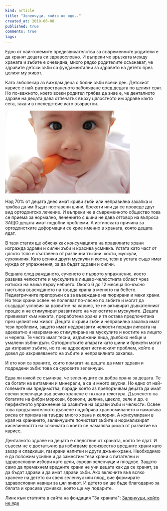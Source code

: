 ```yaml
---
kind: article
title: "Зеленчуци, който не яде.."
created_at: 2018-06-08
published: true
comments: true
tags:
--- 
```

Едно от най-големите предизвикателства за съвременните родители е да хранят децата си здравословно. И въпреки че връзката между храната и зъбите е очевидна, много рядко родителите осъзнават, че здравите детски зъби са фундаментални за здравето на детето през целият му живот.

Като зъболекар аз виждам деца с болни зъби всеки ден. Детският кариес е най-разпространеното заболяване сред децата по целият свят. Но по-важното, което всеки родител трябва да знае е, че денталното здраве на децата дава отпечатък върху цялостното им здраве както сега, така и в последствие като възрастни.

![Baby-eats-carrot](/images/posts/Baby-eats-carrot.jpg)

<!-- more -->

Над 70% от децата днес имат криви зъби или неправилна захапка и трябва да им бъдат поставени шини, брекети или да се проведе друг вид ортодонтско лечение. И въпреки че в съвременното общество това се приема за нормално, лечението с шини не дава отговор на въпроса ЗАЩО децата имат подобни проблеми. А истинската причина за ортодонстките деформации се крие именно в храната, която децата ядат.

В тази статия ще обясня как консумацията на правилните храни изгражда здрави и силни зъби и красива усмивка. Устата като част от цялото тяло е съставена от различни тъкани: кости, мускули, сухожилия. Като всички други мускули и кости, тези в устата също имат нужда от упражнения, за да бъдат здрави и силни.

Веднага след раждането, сученето е първото упражнение, което развива челюстите и мускулите в лицево-челюстната област чрез натиска на езика върху небцето. Около 6 до 12 месеца по-късно настъпва въвеждането на твърда храна в менюто на бебето. Педиатричните препоръки са за въвеждане на пюрирани и меки храни. Но тези храни освен че полепват по-лесно по зъбите и могат да създадат условия за развитие на кариес, те не активират дъвкателният процес и не стимулират развитието на челюстите и мускулите. Децата привикват към меката, преработена храна и тя остава предпочитана през целият им живот. Децата с криви зъби и неправилна захапка имат тези проблеми, защото имат недоразвити челюсти поради липсата на адекватно и навременно стимулиране на мускулите и костите на лицето и черепа. Те често имат тесни, издължени лица, дълбоко небце и умалени зъбни дъги. Ортодонстките апарати като шини и брекети могат да изправят зъбите, но те не адресират истинският проблем, който е довел до изкривяването на зъбите и неправилната захапка.

И ето кои са храните, които помагат на децата да имат здрави и подредени зъби: това са суровите зеленчуци.

Едва ли някой се съмнява, че зеленчуците са добра храна за децата. Те са богати на витамини и минерали, а са и много вкусни. Но едно от най-големите им предимства, поради което аз препоръчвам децата да имат свежи зеленчуци във всяко хранене е тяхната текстура. Дъвченето на богатите на фибри моркови, броколи, целина, цвекло, зеле и др. е перфектното упражнение за развитие на здрави зъби и челюсти. Освен това продължителното дъвчене подобрява храносмилането и намалява риска от приема на твърде много храна и калории. А консумирани в края на храненето, зеленчуците почистват зъбите и нормализират киселинността на слюнката с което се намалява риска от развитие на кариес.

Денталното здраве на децата е следствие от храната, която те ядат. И съвсем не е достатъчно да избягваме всеизвестно вредните храни като захар и сладкиши, газирани напитки и други джънк-храни. Необходимо е да положим усилие и да заместим тези храни с питателни и здравословни избори като цели, сурови зеленчуци и плодове. Защото само да премахнем вредните храни не учи децата как да се хранят, за да бъдат здрави и да имат здрави зъби. Ако включите във всяко хранене на детето си свеж зеленчук или плод, вие формирате здравословни навици за цял живот. И детето ви ще бъде благодарно за бялата и красива усмивка, която ще му подарите.


Линк към статията в сайта на фондация "За храната": [Заленчуци, който не яде](http://www.zahranata.org/zelenchutsi_koito_ne_yade/)